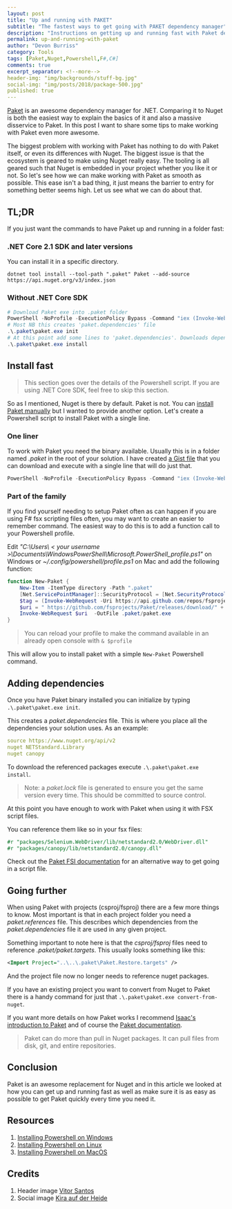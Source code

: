 ```yaml
---
layout: post
title: "Up and running with PAKET"
subtitle: "The fastest ways to get going with PAKET dependency manager"
description: "Instructions on getting up and running fast with Paket dependency manager"
permalink: up-and-running-with-paket
author: "Devon Burriss"
category: Tools
tags: [Paket,Nuget,Powershell,F#,C#]
comments: true
excerpt_separator: <!--more-->
header-img: "img/backgrounds/stuff-bg.jpg"
social-img: "img/posts/2018/package-500.jpg"
published: true
---
```

[Paket](https://fsprojects.github.io/Paket/) is an awesome dependency manager for .NET. Comparing it to Nuget is both the easiest way to explain the basics of it and also a massive disservice to Paket. In this post I want to share some tips to make working with Paket even more awesome.
<!--more-->
The biggest problem with working with Paket has nothing to do with Paket itself, or even its differences with Nuget. The biggest issue is that the ecosystem is geared to make using Nuget really easy. The tooling is all geared such that Nuget is embedded in your project whether you like it or not. So let's see how we can make working with Paket as smooth as possible. This ease isn't a bad thing, it just means the barrier to entry for something better seems high. Let us see what we can do about that.

## TL;DR

If you just want the commands to have Paket up and running in a folder fast:

### .NET Core 2.1 SDK and later versions

You can install it in a specific directory.

`dotnet tool install --tool-path ".paket" Paket --add-source https://api.nuget.org/v3/index.json`

### Without .NET Core SDK

```powershell
# Download Paket exe into .paket folder
PowerShell -NoProfile -ExecutionPolicy Bypass -Command "iex (Invoke-WebRequest 'https://gist.githubusercontent.com/dburriss/b4075863873b5871d34e32ab1ae42baa/raw/b09c0b3735ef2392dcb3b1be5df0ca109b70d24e/Install-Paket.ps1')"
# Most NB this creates 'paket.dependencies' file
.\.paket\paket.exe init
# At this point add some lines to 'paket.dependencies'. Downloads dependencies.
.\.paket\paket.exe install
```

## Install fast

> This section goes over the details of the Powershell script. If you are using .NET Core SDK, feel free to skip this section.

So as I mentioned, Nuget is there by default. Paket is not. You can [install Paket manually](https://fsprojects.github.io/Paket/getting-started.html#Downloading-Paket-s-Bootstrapper) but I wanted to provide another option. Let's create a Powershell script to install Paket with a single line.

### One liner

To work with Paket you need the binary available. Usually this is in a folder named *.paket* in the root of your solution. I have created [a Gist file](https://gist.github.com/dburriss/b4075863873b5871d34e32ab1ae42baa) that you can download and execute with a single line that will do just that.

```powershell
PowerShell -NoProfile -ExecutionPolicy Bypass -Command "iex (Invoke-WebRequest 'https://gist.githubusercontent.com/dburriss/b4075863873b5871d34e32ab1ae42baa/raw/b09c0b3735ef2392dcb3b1be5df0ca109b70d24e/Install-Paket.ps1')"
```

### Part of the family

If you find yourself needing to setup Paket often as can happen if you are using F# fsx scripting files often, you may want to create an easier to remember command. The easiest way to do this is to add a function call to your Powershell profile.

Edit *"C:\Users\ &lt; your username &gt;\Documents\WindowsPowerShell\Microsoft.PowerShell_profile.ps1"* on Windows or *~/.config/powershell/profile.ps1* on Mac and add the following function:

```powershell
function New-Paket {
    New-Item -ItemType directory -Path ".paket"
    [Net.ServicePointManager]::SecurityProtocol = [Net.SecurityProtocolType]::Tls12
    $tag = (Invoke-WebRequest -Uri https://api.github.com/repos/fsprojects/Paket/releases | ConvertFrom-Json)[0].tag_name
    $uri = " https://github.com/fsprojects/Paket/releases/download/" + $tag + "/paket.bootstrapper.exe"
    Invoke-WebRequest $uri  -OutFile .paket/paket.exe
}
```

> You can reload your profile to make the command available in an already open console with `& $profile`

This will allow you to install paket with a simple `New-Paket` Powershell command.

## Adding dependencies

Once you have Paket binary installed you can initialize by typing `.\.paket\paket.exe init`.

This creates a *paket.dependencies* file. This is where you place all the dependencies your solution uses. As an example:

```yaml
source https://www.nuget.org/api/v2
nuget NETStandard.Library
nuget canopy
```

To download the referenced packages execute `.\.paket\paket.exe install`.

> Note: a *paket.lock* file is generated to ensure you get the same version every time. This should be committed to source control.

At this point you have enough to work with Paket when using it with FSX script files.

You can reference them like so in your fsx files:

```fsharp
#r "packages/Selenium.WebDriver/lib/netstandard2.0/WebDriver.dll"
#r "packages/canopy/lib/netstandard2.0/canopy.dll"
```

Check out the [Paket FSI documentation](https://fsprojects.github.io/Paket/reference-from-repl.html) for an alternative way to get going in a script file.

## Going further

When using Paket with projects (csproj/fsproj) there are a few more things to know. Most important is that in each project folder you need a *paket.references* file. This describes which dependencies from the *paket.dependencies* file it are used in any given project.

Something important to note here is that the *csproj/fsproj* files need to reference *.paket/paket.targets*. This usually looks something like this:

```xml
<Import Project="..\..\.paket\Paket.Restore.targets" />
```

And the project file now no longer needs to reference nuget packages.

If you have an existing project you want to convert from Nuget to Paket there is a handy command for just that `.\.paket\paket.exe convert-from-nuget`.

If you want more details on how Paket works I recommend [Isaac's introduction to Paket](https://cockneycoder.wordpress.com/2017/08/07/getting-started-with-paket-part-1/) and of course the [Paket documentation](https://fsprojects.github.io/Paket/).

> Paket can do more than pull in Nuget packages. It can pull files from disk, git, and entire repositories.

## Conclusion

Paket is an awesome replacement for Nuget and in this article we looked at how you can get up and running fast as well as make sure it is as easy as possible to get Paket quickly every time you need it.

## Resources

1. [Installing Powershell on Windows](https://docs.microsoft.com/en-us/powershell/scripting/setup/installing-powershell-core-on-windows?view=powershell-6)
1. [Installing Powershell on Linux](https://docs.microsoft.com/en-us/powershell/scripting/setup/installing-powershell-core-on-linux?view=powershell-6)
1. [Installing Powershell on MacOS](https://docs.microsoft.com/en-us/powershell/scripting/setup/installing-powershell-core-on-macos?view=powershell-6)

## Credits

1. Header image [Vitor Santos](https://unsplash.com/@vtrsnts)
1. Social image [Kira auf der Heide](https://unsplash.com/@moonshinechild)